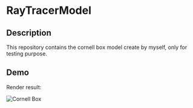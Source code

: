 # RayTracerModel
## Description

This repository contains the cornell box model create by myself, only for testing purpose.

## Demo

Render result:

![Cornell Box](https://ws4.sinaimg.cn/large/006tKfTcgy1frf9k0fmarj30sg0sgn5c.jpg)

